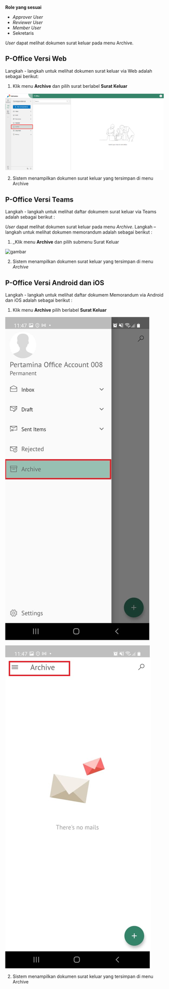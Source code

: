 **Role yang sesuai**

- *Approver User*
- *Reviewer User*
- *Member User*
- Sekretaris

*User* dapat melihat dokumen surat keluar pada menu Archive. 

## **P-Office Versi Web**

Langkah - langkah untuk melihat dokumen surat keluar via Web adalah sebagai berikut:

1. Klik menu **Archive** dan pilih surat berlabel **Surat Keluar**

![gambar](Archive/AR_Web/02AR04.png)

2. Sistem menampilkan dokumen surat keluar yang tersimpan di menu Archive

## **P-Office Versi Teams**

Langkah - langkah untuk melihat daftar dokumem surat keluar via Teams adalah sebagai berikut :


_User_ dapat melihat dokumen surat keluar pada menu _Archive_. Langkah – langkah untuk melihat dokumen memorandum adalah sebagai berikut :

1.  _Klik menu **Archive** dan pilih submenu Surat Keluar

![gambar](Archive/AR_Teams/AR03.png)

2.  Sistem menampilkan dokumen surat keluar yang tersimpan di menu _Archive_

## **P-Office Versi Android dan iOS**

Langkah - langkah untuk melihat daftar dokumem Memorandum via Android dan iOS adalah sebagai berikut :

1. Klik menu **Archive** pilih berlabel **Surat Keluar**
   
![gambar](Archive/AR_Android/FM/02A01.jpg) 

![gambar](Archive/AR_Android/FM/02A02.jpg)

2.  Sistem menampilkan dokumen surat keluar yang tersimpan di menu Archive
